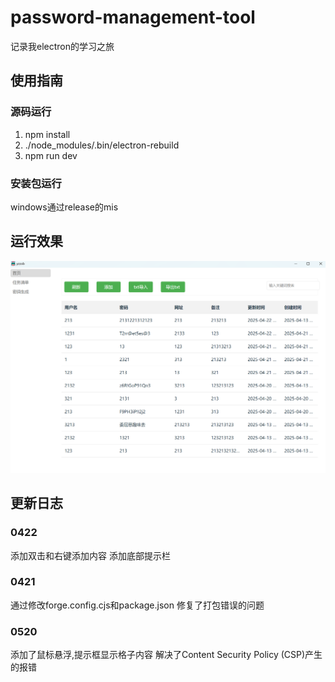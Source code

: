 # password-management-tool

记录我electron的学习之旅


## 使用指南
### 源码运行
1. npm install
2. ./node_modules/.bin/electron-rebuild
3. npm run dev
### 安装包运行
windows通过release的mis

## 运行效果
![123](./Attachment/image.png)

## 更新日志
### 0422
添加双击和右键添加内容
添加底部提示栏

### 0421
通过修改forge.config.cjs和package.json
修复了打包错误的问题

### 0520
添加了鼠标悬浮,提示框显示格子内容
解决了Content Security Policy (CSP)产生的报错